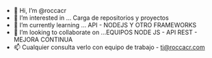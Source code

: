 - 👋 Hi, I’m @roccacr
- 👀 I’m interested in ... Carga de repositorios y proyectos
- 🌱 I’m currently learning ... API - NODEJS Y OTRO FRAMEWORKS
- 💞️ I’m looking to collaborate on ...EQUIPOS NODE JS - API REST - MEJORA CONTINUA
- 📫 Cualquier consulta verlo con equipo de trabajo - ti@roccacr.com

<!---
roccacr/roccacr is a ✨ special ✨ repository because its `README.md` (this file) appears on your GitHub profile.
You can click the Preview link to take a look at your changes.
--->
